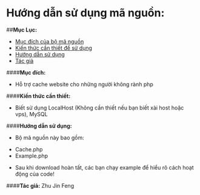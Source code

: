 # Hướng dẫn sử dụng mã nguồn:

##**Mục Lục:**
- [Mục đích của bộ mã nguồn](https://github.com/House-FengFeng/Simple-Cache/#m%E1%BB%A5c-%C4%91%C3%ADch)
- [Kiến thức cần thiết để sử dụng](https://github.com/House-FengFeng/Silmple-Cache/#ki%E1%BA%BFn-th%E1%BB%A9c-c%E1%BA%A7n-thi%E1%BA%BFt)
- [Hướng dẫn sử dụng](https://github.com/House-FengFeng/Simple-Cache#h%C6%B0%E1%BB%9Bng-d%E1%BA%ABn-s%E1%BB%AD-d%E1%BB%A5ng)
- [Tác giả](https://github.com/House-FengFeng/Simple-Cache/#t%C3%A1c-gi%E1%BA%A3-zhu-jin-feng)

####**Mục đích:**
- Hỗ trợ cache website cho những người không rành php

####**Kiến thức cần thiết:**
<ul>
  <li>Biết sử dụng LocalHost (Không cần thiết nếu bạn biết xài host hoặc vps), MySQL</li>
</ul>

####**Hướng dẫn sử dụng:**
- Bộ mã nguồn này bao gồm:
<ul>
  <li>Cache.php</li>
  <li>Example.php</li>
</ul>

- Sau khi download hoàn tất, các bạn chạy example để hiểu rõ cách hoạt động của code!

####**Tác giả:** Zhu Jin Feng

